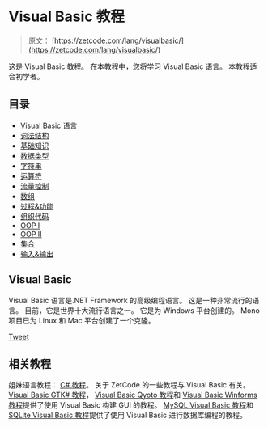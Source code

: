 # Visual Basic 教程

> 原文： [https://zetcode.com/lang/visualbasic/](https://zetcode.com/lang/visualbasic/)

这是 Visual Basic 教程。 在本教程中，您将学习 Visual Basic 语言。 本教程适合初学者。

## 目录



*   [Visual Basic 语言](visualbasic/)
*   [词法结构](lexis/)
*   [基础知识](basics/)
*   [数据类型](datatypes/)
*   [字符串](strings/)
*   [运算符](operators/)
*   [流量控制](flowcontrol/)
*   [数组](arrays/)
*   [过程&功能](procedures/)
*   [组织代码](organizingcode/)
*   [OOP I](oopi/)
*   [OOP II](oopii/)
*   [集合](collections/)
*   [输入&输出](io/)



## Visual Basic

Visual Basic 语言是.NET Framework 的高级编程语言。 这是一种非常流行的语言。 目前，它是世界十大流行语言之一。 它是为 Windows 平台创建的。 Mono 项目已为 Linux 和 Mac 平台创建了一个克隆。

[Tweet](https://twitter.com/share) 

## 相关教程

姐妹语言教程： [C# 教程](/lang/csharp/)。 关于 ZetCode 的一些教程与 Visual Basic 有关。 [Visual Basic GTK# 教程](/gui/vbgtk/)， [Visual Basic Qyoto 教程](/gui/vbqyoto/)和 [Visual Basic Winforms 教程](/gui/vbwinforms/)提供了使用 Visual Basic 构建 GUI 的教程。 [MySQL Visual Basic 教程](/db/mysqlvb/)和 [SQLite Visual Basic 教程](/db/sqlitevb/)提供了使用 Visual Basic 进行数据库编程的教程。